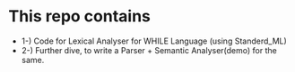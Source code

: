 # This repo contains

- 1-) Code for Lexical Analyser for WHILE Language (using Standerd_ML)
- 2-) Further dive, to write a Parser + Semantic Analyser(demo) for the same.
